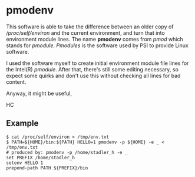 # pmodenv

This software is able to take the difference between an older copy of */proc/self/environ* and the current environment, and turn that into environment module lines. The name **pmodenv** comes from *pmod* which stands for *pmodule*. *Pmodules* is the software used by PSI to provide Linux software.

I used the software myself to create initial environment module file lines for the Intel(R) *pmodule*. After that, there's still some editing necessary, so expect some quirks and don't use this without checking all lines for bad content.

Anyway, it might be useful,

HC

## Example

```text
$ cat /proc/self/environ > /tmp/env.txt
$ PATH=${HOME}/bin:${PATH} HELLO=1 pmodenv -p ${HOME} -e _ < /tmp/env.txt
# produced by: pmodenv -p /home/stadler_h -e _
set PREFIX /home/stadler_h
setenv HELLO 1
prepend-path PATH ${PREFIX}/bin
```
